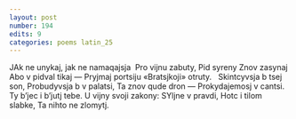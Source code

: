 ```yaml
---
layout: post
number: 194
edits: 9
categories: poems latin_25
---
```


JAk ne unykaj, jak ne namaqajsja 
Pro vijnu zabuty, 
Pid syreny 
Znov zasynaj 
Abo v pidval tikaj —
Pryjmaj portsiju 
«Bratsjkoji» otruty. 
 
Skintcyvsja b tsej son,
Probudyvsja b v palatsi,
Ta znov qude dron —
Prokydajemosj v cantsi.
 
Ty b’jec i b’jutj tebe.
U vijny svoji zakony:
SYljne v pravdi,
Hotc i tilom slabke,
Ta nihto ne zlomytj.
